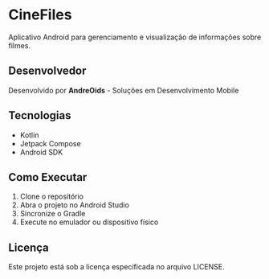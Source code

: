 # CineFiles

Aplicativo Android para gerenciamento e visualização de informações sobre filmes.

## Desenvolvedor

Desenvolvido por **AndreOids** - Soluções em Desenvolvimento Mobile

## Tecnologias

- Kotlin
- Jetpack Compose
- Android SDK

## Como Executar

1. Clone o repositório
2. Abra o projeto no Android Studio
3. Sincronize o Gradle
4. Execute no emulador ou dispositivo físico

## Licença

Este projeto está sob a licença especificada no arquivo LICENSE.

